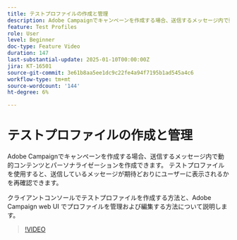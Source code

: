 ```yaml
---
title: テストプロファイルの作成と管理
description: Adobe Campaignでキャンペーンを作成する場合、送信するメッセージ内で動的コンテンツとパーソナライゼーションを作成できます。 テストプロファイルを使用すると、送信しているメッセージが期待どおりにユーザーに表示されるかを再確認できます。 クライアントコンソールでテストプロファイルを作成する方法と、Adobe Campaign web UI でプロファイルを管理および編集する方法について説明します。
feature: Test Profiles
role: User
level: Beginner
doc-type: Feature Video
duration: 147
last-substantial-update: 2025-01-10T00:00:00Z
jira: KT-16501
source-git-commit: 3e61b8aa5ee1dc9c22fe4a94f7195b1ad545a4c6
workflow-type: tm+mt
source-wordcount: '144'
ht-degree: 6%

---
```



# テストプロファイルの作成と管理

Adobe Campaignでキャンペーンを作成する場合、送信するメッセージ内で動的コンテンツとパーソナライゼーションを作成できます。 テストプロファイルを使用すると、送信しているメッセージが期待どおりにユーザーに表示されるかを再確認できます。

クライアントコンソールでテストプロファイルを作成する方法と、Adobe Campaign web UI でプロファイルを管理および編集する方法について説明します。

>[!VIDEO](https://video.tv.adobe.com/v/3442896/?learn=on&enablevpops&captions=jpn)
